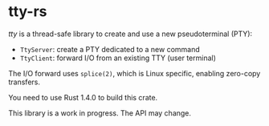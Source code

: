 # tty-rs

*tty* is a thread-safe library to create and use a new pseudoterminal (PTY):
* `TtyServer`: create a PTY dedicated to a new command
* `TtyClient`: forward I/O from an existing TTY (user terminal)

The I/O forward uses `splice(2)`, which is Linux specific, enabling zero-copy transfers.

You need to use Rust 1.4.0 to build this crate.

This library is a work in progress.
The API may change.
